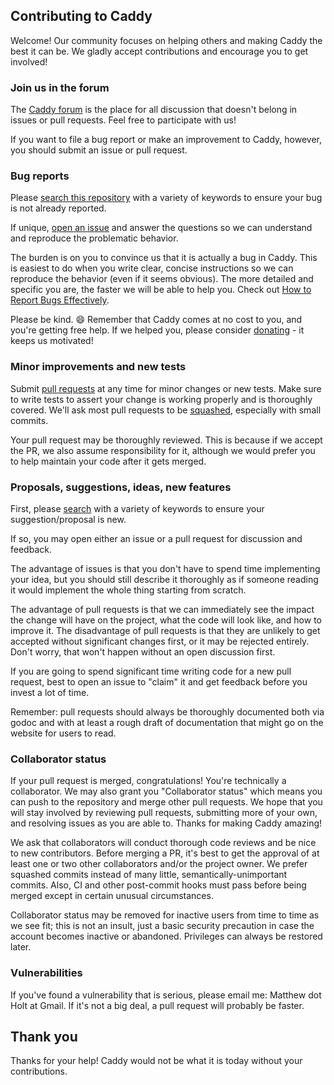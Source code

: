 ## Contributing to Caddy

Welcome! Our community focuses on helping others and making Caddy the best it
can be. We gladly accept contributions and encourage you to get involved!


### Join us in the forum

The [Caddy forum](https://forum.caddyserver.com) is the place for all discussion
that doesn't belong in issues or pull requests. Feel free to participate with us!

If you want to file a bug report or make an improvement to Caddy, however, you
should submit an issue or pull request.


### Bug reports

Please [search this repository](https://github.com/mholt/caddy/search?q=&type=Issues&utf8=%E2%9C%93)
with a variety of keywords to ensure your bug is not already reported.

If unique, [open an issue](https://github.com/mholt/caddy/issues) and answer the
questions so we can understand and reproduce the problematic behavior.

The burden is on you to convince us that it is actually a bug in Caddy. This is
easiest to do when you write clear, concise instructions so we can reproduce
the behavior (even if it seems obvious). The more detailed and specific you are,
the faster we will be able to help you. Check out
[How to Report Bugs Effectively](http://www.chiark.greenend.org.uk/~sgtatham/bugs.html).

Please be kind. :smile: Remember that Caddy comes at no cost to you, and you're
getting free help. If we helped you, please consider
[donating](https://caddyserver.com/donate) - it keeps us motivated!


### Minor improvements and new tests

Submit [pull requests](https://github.com/mholt/caddy/pulls) at any time for
minor changes or new tests. Make sure to write tests to assert your change is
working properly and is thoroughly covered. We'll ask most pull requests to be
[squashed](http://gitready.com/advanced/2009/02/10/squashing-commits-with-rebase.html),
especially with small commits.

Your pull request may be thoroughly reviewed. This is because if we accept the
PR, we also assume responsibility for it, although we would prefer you to
help maintain your code after it gets merged. 


### Proposals, suggestions, ideas, new features

First, please [search](https://github.com/mholt/caddy/search?q=&type=Issues&utf8=%E2%9C%93)
with a variety of keywords to ensure your suggestion/proposal is new.

If so, you may open either an issue or a pull request for discussion and
feedback.

The advantage of issues is that you don't have to spend time implementing your
idea, but you should still describe it thoroughly as if someone reading it would
implement the whole thing starting from scratch.

The advantage of pull requests is that we can immediately see the impact the
change will have on the project, what the code will look like, and how to
improve it. The disadvantage of pull requests is that they are unlikely to get
accepted without significant changes first, or it may be rejected entirely.
Don't worry, that won't happen without an open discussion first.

If you are going to spend significant time writing code for a new pull request,
best to open an issue to "claim" it and get feedback before you invest a lot of
time.

Remember: pull requests should always be thoroughly documented both via godoc
and with at least a rough draft of documentation that might go on the website
for users to read.


### Collaborator status

If your pull request is merged, congratulations! You're technically a
collaborator. We may also grant you "Collaborator status" which means you can
push to the repository and merge other pull requests. We hope that you will
stay involved by reviewing pull requests, submitting more of your own, and
resolving issues as you are able to. Thanks for making Caddy amazing!

We ask that collaborators will conduct thorough code reviews and be nice to
new contributors. Before merging a PR, it's best to get the approval of
at least one or two other collaborators and/or the project owner. We prefer
squashed commits instead of many little, semantically-unimportant commits. Also,
CI and other post-commit hooks must pass before being merged except in certain
unusual circumstances.

Collaborator status may be removed for inactive users from time to time as
we see fit; this is not an insult, just a basic security precaution in case
the account becomes inactive or abandoned. Privileges can always be restored
later.


### Vulnerabilities

If you've found a vulnerability that is serious, please email me: Matthew dot 
Holt at Gmail. If it's not a big deal, a pull request will probably be faster.


## Thank you

Thanks for your help! Caddy would not be what it is today without your
contributions.
